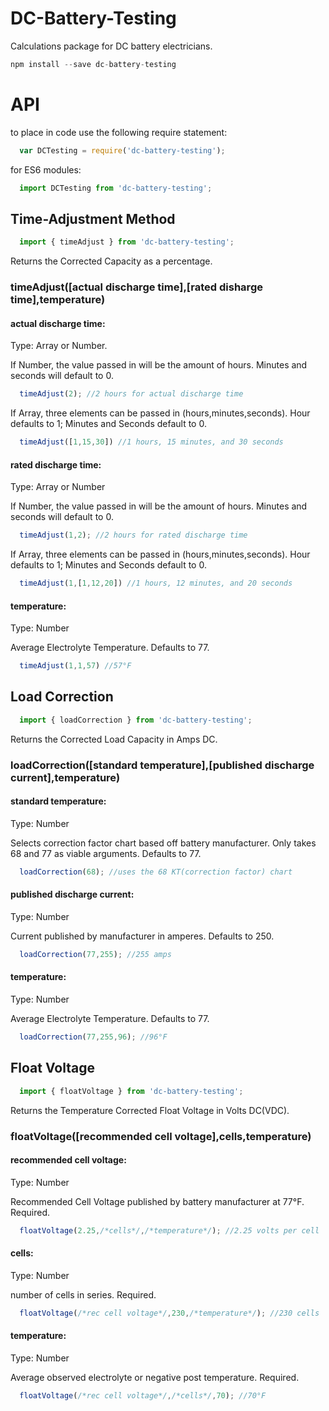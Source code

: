 # DC-Battery-Testing

Calculations package for DC battery electricians.

```javascript
npm install --save dc-battery-testing
```

# API

to place in code use the following require statement:
```javascript
  var DCTesting = require('dc-battery-testing');
```

for ES6 modules:
```javascript
  import DCTesting from 'dc-battery-testing';
```

## Time-Adjustment Method

```javascript
  import { timeAdjust } from 'dc-battery-testing';
```

Returns the Corrected Capacity as a percentage.

### timeAdjust([actual discharge time],[rated disharge time],temperature)


#### actual discharge time:

Type: Array or Number. 

If Number, the value passed in will be the amount of hours. Minutes and seconds will default to 0.
```javascript
  timeAdjust(2); //2 hours for actual discharge time
```

If Array, three elements can be passed in (hours,minutes,seconds). Hour defaults to 1; Minutes and Seconds default to 0.
```javascript
  timeAdjust([1,15,30]) //1 hours, 15 minutes, and 30 seconds
```

#### rated discharge time:

Type: Array or Number

If Number, the value passed in will be the amount of hours. Minutes and seconds will default to 0.
```javascript
  timeAdjust(1,2); //2 hours for rated discharge time
```

If Array, three elements can be passed in (hours,minutes,seconds). Hour defaults to 1; Minutes and Seconds default to 0.
```javascript
  timeAdjust(1,[1,12,20]) //1 hours, 12 minutes, and 20 seconds
```

#### temperature:

Type: Number

Average Electrolyte Temperature. Defaults to 77.

```javascript
  timeAdjust(1,1,57) //57°F
```

## Load Correction

```javascript
  import { loadCorrection } from 'dc-battery-testing';
```

Returns the Corrected Load Capacity in Amps DC.


### loadCorrection([standard temperature],[published discharge current],temperature)

#### standard temperature:

Type: Number

Selects correction factor chart based off battery manufacturer. Only takes 68 and 77 as viable arguments. Defaults to 77.

```javascript
  loadCorrection(68); //uses the 68 KT(correction factor) chart
```

#### published discharge current:

Type: Number

Current published by manufacturer in amperes. Defaults to 250.

```javascript
  loadCorrection(77,255); //255 amps
```

#### temperature:

Type: Number

Average Electrolyte Temperature. Defaults to 77.

```javascript
  loadCorrection(77,255,96); //96°F
```

## Float Voltage

```javascript
  import { floatVoltage } from 'dc-battery-testing';
```

Returns the Temperature Corrected Float Voltage in Volts DC(VDC).

### floatVoltage([recommended cell voltage],cells,temperature)

#### recommended cell voltage:

Type: Number

Recommended Cell Voltage published by battery manufacturer at 77°F. Required.

```javascript
  floatVoltage(2.25,/*cells*/,/*temperature*/); //2.25 volts per cell
```

#### cells:

Type: Number

number of cells in series. Required.

```javascript
  floatVoltage(/*rec cell voltage*/,230,/*temperature*/); //230 cells
```

#### temperature: 

Type: Number

Average observed electrolyte or negative post temperature. Required.

```javascript
  floatVoltage(/*rec cell voltage*/,/*cells*/,70); //70°F
```




  



